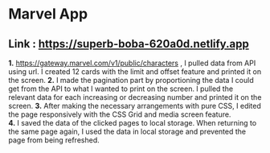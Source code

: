 # Marvel App
## Link : https://superb-boba-620a0d.netlify.app
 **1.** https://gateway.marvel.com/v1/public/characters , I pulled data from API using url. I created 12 cards with the limit and offset feature and printed it on the screen.
 **2.** I made the pagination part by proportioning the data I could get from the API to what I wanted to print on the screen. I pulled the relevant data for each increasing or decreasing number and printed it on the screen.
**3.** After making the necessary arrangements with pure CSS, I edited the page responsively with the CSS Grid and media screen feature.  
**4.** I saved the data of the clicked pages to local storage. When returning to the same page again, I used the data in local storage and prevented the page from being refreshed.